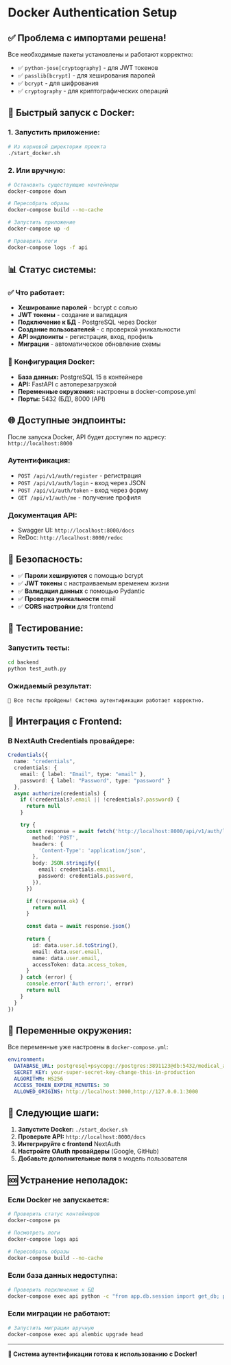 # Docker Authentication Setup

## ✅ **Проблема с импортами решена!**

Все необходимые пакеты установлены и работают корректно:
- ✅ `python-jose[cryptography]` - для JWT токенов
- ✅ `passlib[bcrypt]` - для хеширования паролей
- ✅ `bcrypt` - для шифрования
- ✅ `cryptography` - для криптографических операций

## 🚀 **Быстрый запуск с Docker:**

### 1. **Запустить приложение:**
```bash
# Из корневой директории проекта
./start_docker.sh
```

### 2. **Или вручную:**
```bash
# Остановить существующие контейнеры
docker-compose down

# Пересобрать образы
docker-compose build --no-cache

# Запустить приложение
docker-compose up -d

# Проверить логи
docker-compose logs -f api
```

## 📊 **Статус системы:**

### ✅ **Что работает:**
- **Хеширование паролей** - bcrypt с солью
- **JWT токены** - создание и валидация
- **Подключение к БД** - PostgreSQL через Docker
- **Создание пользователей** - с проверкой уникальности
- **API эндпоинты** - регистрация, вход, профиль
- **Миграции** - автоматическое обновление схемы

### 🔧 **Конфигурация Docker:**
- **База данных:** PostgreSQL 15 в контейнере
- **API:** FastAPI с автоперезагрузкой
- **Переменные окружения:** настроены в docker-compose.yml
- **Порты:** 5432 (БД), 8000 (API)

## 🌐 **Доступные эндпоинты:**

После запуска Docker, API будет доступен по адресу: `http://localhost:8000`

### **Аутентификация:**
- `POST /api/v1/auth/register` - регистрация
- `POST /api/v1/auth/login` - вход через JSON
- `POST /api/v1/auth/token` - вход через форму
- `GET /api/v1/auth/me` - получение профиля

### **Документация API:**
- Swagger UI: `http://localhost:8000/docs`
- ReDoc: `http://localhost:8000/redoc`

## 🔐 **Безопасность:**

- ✅ **Пароли хешируются** с помощью bcrypt
- ✅ **JWT токены** с настраиваемым временем жизни
- ✅ **Валидация данных** с помощью Pydantic
- ✅ **Проверка уникальности** email
- ✅ **CORS настройки** для frontend

## 🧪 **Тестирование:**

### **Запустить тесты:**
```bash
cd backend
python test_auth.py
```

### **Ожидаемый результат:**
```
🎉 Все тесты пройдены! Система аутентификации работает корректно.
```

## 🔄 **Интеграция с Frontend:**

### **В NextAuth Credentials провайдере:**
```typescript
Credentials({
  name: "credentials",
  credentials: {
    email: { label: "Email", type: "email" },
    password: { label: "Password", type: "password" }
  },
  async authorize(credentials) {
    if (!credentials?.email || !credentials?.password) {
      return null
    }

    try {
      const response = await fetch('http://localhost:8000/api/v1/auth/login', {
        method: 'POST',
        headers: {
          'Content-Type': 'application/json',
        },
        body: JSON.stringify({
          email: credentials.email,
          password: credentials.password,
        }),
      })

      if (!response.ok) {
        return null
      }

      const data = await response.json()
      
      return {
        id: data.user.id.toString(),
        email: data.user.email,
        name: data.user.email,
        accessToken: data.access_token,
      }
    } catch (error) {
      console.error('Auth error:', error)
      return null
    }
  }
})
```

## 📝 **Переменные окружения:**

Все переменные уже настроены в `docker-compose.yml`:

```yaml
environment:
  DATABASE_URL: postgresql+psycopg://postgres:3891123@db:5432/medical_application
  SECRET_KEY: your-super-secret-key-change-this-in-production
  ALGORITHM: HS256
  ACCESS_TOKEN_EXPIRE_MINUTES: 30
  ALLOWED_ORIGINS: http://localhost:3000,http://127.0.0.1:3000
```

## 🎯 **Следующие шаги:**

1. **Запустите Docker:** `./start_docker.sh`
2. **Проверьте API:** `http://localhost:8000/docs`
3. **Интегрируйте с frontend** NextAuth
4. **Настройте OAuth провайдеры** (Google, GitHub)
5. **Добавьте дополнительные поля** в модель пользователя

## 🆘 **Устранение неполадок:**

### **Если Docker не запускается:**
```bash
# Проверить статус контейнеров
docker-compose ps

# Посмотреть логи
docker-compose logs api

# Пересобрать образы
docker-compose build --no-cache
```

### **Если база данных недоступна:**
```bash
# Проверить подключение к БД
docker-compose exec api python -c "from app.db.session import get_db; print('DB OK')"
```

### **Если миграции не работают:**
```bash
# Запустить миграции вручную
docker-compose exec api alembic upgrade head
```

---

**🎉 Система аутентификации готова к использованию с Docker!**
